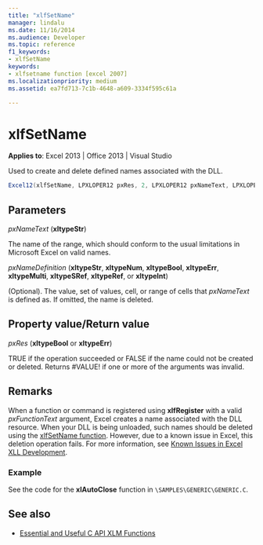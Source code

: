 ```yaml
---
title: "xlfSetName"
manager: lindalu
ms.date: 11/16/2014
ms.audience: Developer
ms.topic: reference
f1_keywords:
- xlfSetName
keywords:
- xlfsetname function [excel 2007]
ms.localizationpriority: medium
ms.assetid: ea7fd713-7c1b-4648-a609-3334f595c61a

---
```


# xlfSetName

**Applies to**: Excel 2013 | Office 2013 | Visual Studio
  
Used to create and delete defined names associated with the DLL.
  
```cs
Excel12(xlfSetName, LPXLOPER12 pxRes, 2, LPXLOPER12 pxNameText, LPXLOPER12 pxNameDefinition);
```

## Parameters

_pxNameText_ (**xltypeStr**)
  
The name of the range, which should conform to the usual limitations in Microsoft Excel on valid names.
  
_pxNameDefinition_ (**xltypeStr**, **xltypeNum**, **xltypeBool**, **xltypeErr**, **xltypeMulti**, **xltypeSRef**, **xltypeRef**, or **xltypeInt**)
  
(Optional). The value, set of values, cell, or range of cells that _pxNameText_ is defined as. If omitted, the name is deleted.
  
## Property value/Return value

_pxRes_ (**xltypeBool** or **xltypeErr**)
  
TRUE if the operation succeeded or FALSE if the name could not be created or deleted. Returns #VALUE! if one or more of the arguments was invalid.
  
## Remarks

When a function or command is registered using **xlfRegister** with a valid _pxFunctionText_ argument, Excel creates a name associated with the DLL resource. When your DLL is being unloaded, such names should be deleted using the [xlfSetName function](xlfsetname.md). However, due to a known issue in Excel, this deletion operation fails. For more information, see [Known Issues in Excel XLL Development](known-issues-in-excel-xll-development.md).
  
### Example

See the code for the **xlAutoClose** function in `\SAMPLES\GENERIC\GENERIC.C`.
  
## See also

- [Essential and Useful C API XLM Functions](essential-and-useful-c-api-xlm-functions.md)

